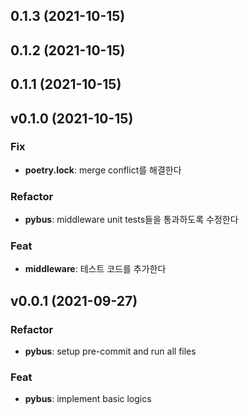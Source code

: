 ## 0.1.3 (2021-10-15)

## 0.1.2 (2021-10-15)

## 0.1.1 (2021-10-15)

## v0.1.0 (2021-10-15)

### Fix

- **poetry.lock**: merge conflict를 해결한다

### Refactor

- **pybus**: middleware unit tests들을 통과하도록 수정한다

### Feat

- **middleware**: 테스트 코드를 추가한다

## v0.0.1 (2021-09-27)

### Refactor

- **pybus**: setup pre-commit and run all files

### Feat

- **pybus**: implement basic logics
